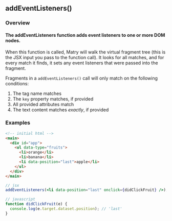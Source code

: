 ## addEventListeners()

### Overview

#### The addEventListeners function adds event listeners to one or more DOM nodes.

When this function is called,
Matry will walk the virtual fragment tree (this is the JSX input you pass to the function call).
It looks for all matches,
and for every match it finds,
it sets any event listeners that were passed into the fragment.

Fragments in a `addEventListeners()` call will only match on the following conditions:

1. The tag name matches
2. The `key` property matches, if provided
3. All provided attributes match
4. The text content matches _exactly_, if provided

### Examples

```html
<!-- initial html -->
<main>
  <div id="app">
    <ul data-type="fruits">
      <li>orange</li>
      <li>banana</li>
      <li data-position="last">apple</li>
    </ul>
  </div>
</main>
```

```jsx
// jsx
addEventListeners(<li data-position="last" onclick={didClickFruit} />);
```

```javascript
// javascript
function didClickFruit(e) {
  console.log(e.target.dataset.position); // 'last'
}
```
